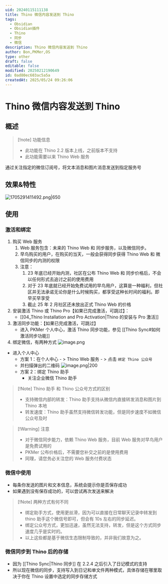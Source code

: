 ```yaml
---
uid: 20240115111138
title: Thino 微信内容发送到 Thino
tags:
  - Obsidian
  - Obsidian插件
  - Thino
  - 同步
  - 微信
description: Thino 微信内容发送到 Thino
author: Bon,PKMer,OS
type: other
draft: false
editable: false
modified: 20250212190649
id: 0ad80ec603ac5a5a
createdAt: 2025/05/24 09:26:06
---
```


# Thino 微信内容发送到 Thino

## 概述

> [!note] 功能信息
> - 此功能在 Thino 2.2 版本上线，之前版本不支持
> - 此功能需要以来 Thino Web 服务

通过关注指定的微信订阅号，将文本消息和图片消息发送到指定服务号

## 效果&特性

![1705291411492.png|650](https://cdn.pkmer.cn/images/1705291411492.png!pkmer)

## 使用

### 激活和绑定

1. 购买 Web 服务
	1. Web 服务包含：未来的 Thino Web 和 同步服务，以及微信同步。
	2. 早鸟购买的用户，在购买的当天，一般会获得同步获得 Thino Web 和 微信同步的内测的权限
	3. 注意：
		1. 23 年底已经开始内测，社区在公布 Thino Web 和 同步价格后，不会以任何形式去追讨之前的使用费用
		2. 对于 23 年底就已经开始免费试用的早鸟用户，这算是一种福利，但社区并无法承诺无论你是什么时候购买，都享受这种长时间的福利。即早买早享受
		3. 截止 25 年 2 月社区还未放出正式 Thino Web 的价格
2. 安装激活 Thino 或 Thino Pro【如果已完成激活，可跳过】：
	- [[04_Thino Installation and Pro Activation|Thino 的安装与 Pro 激活]]
3. 激活同步功能：【如果已完成激活，可跳过】
	- 进入 PKMer 个人中心，激活 Thino 同步功能，参见 [[Thino Sync#如何激活同步功能]]
4. 绑定微信，有两种方式
![image.png](https://cdn.pkmer.cn/images/20240322202213.png!pkmer)
- 进入个人中心
	- 方案 1：在个人中心 - > Thino Web 服务 - > 点击 `绑定 Thino 公众号`
	- 并扫描弹出的二维码
	  ![image.png|200](https://cdn.pkmer.cn/images/20240115120729.png!pkmer)
	- 方案 2：绑定 Thino 助手
		- 关注企业微信 Thino 助手

> [!Note] Thino 助手 和 Thino 公众号方式的区别
> - 支持微信内部的转发：Thino 助手支持从微信内直接转发消息和图片到 Thino 本地
> - 转发速度：Thino 助手虽然支持微信转发功能，但是同步速度不如微信公众号及时

> [!Warning] 注意
> - 对于微信同步能力，依赖 Thino Web 服务，目前 Web 服务对早鸟用户是免费试用的
> - PKMer 公布价格后，不需要您补交之前的是使用费用
> - 同理，请您务必关注您的 Web 服务付费状态

### 微信中使用

- 每条你发送的图片和文本信息，系统会提示你是否保存成功
- 如果遇到没有保存成功的，可以尝试再次发送来解决

> [!Note] 两种方式有何不同
> - 绑定助手方式，使用更丝滑，因为可以直接在日常聊天记录中转发到 thino 助手这个微信号即可，但会有 10s 左右的同步延迟。
> - 绑定公众号方式，更加迅速，虽然无法支持，转发，但是这个方式同步速度几乎是实时的。
> - 以上这些都是基于微信生态限制导致的，并非我们故意为之。

### 微信同步到 Thino 后的存储

- 因为 [[Thino Sync|Thino 同步]] 在 2.2.4 之后引入了日记模式的支持
- 所以现在微信的同步，支持写入到日记和单文件两种模式，具体存储在哪里取决于你在 Thino 设置中选定的同步存储方式